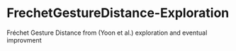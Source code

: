# FrechetGestureDistance-Exploration
Fréchet Gesture Distance from (Yoon et al.) exploration and eventual improvment
